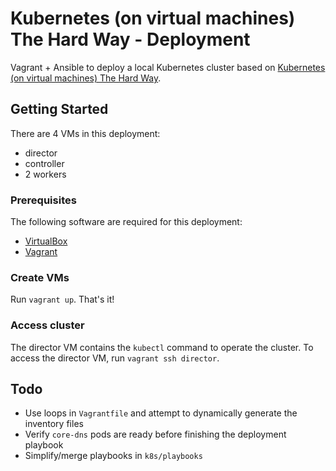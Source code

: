# Kubernetes (on virtual machines) The Hard Way - Deployment

Vagrant + Ansible to deploy a local Kubernetes cluster based on [Kubernetes (on virtual machines) The Hard Way](https://github.com/leonseng/Kubernetes-on-virtual-machines-The-Hard-Way).

## Getting Started

There are 4 VMs in this deployment:
- director
- controller
- 2 workers

### Prerequisites

The following software are required for this deployment:
- [VirtualBox](https://www.virtualbox.org/)
- [Vagrant](https://www.vagrantup.com/)

### Create VMs

Run `vagrant up`. That's it!

### Access cluster

The director VM contains the `kubectl` command to operate the cluster. To access the director VM, run `vagrant ssh director`.

## Todo
- Use loops in `Vagrantfile` and attempt to dynamically generate the inventory files
- Verify `core-dns` pods are ready before finishing the deployment playbook
- Simplify/merge playbooks in `k8s/playbooks`